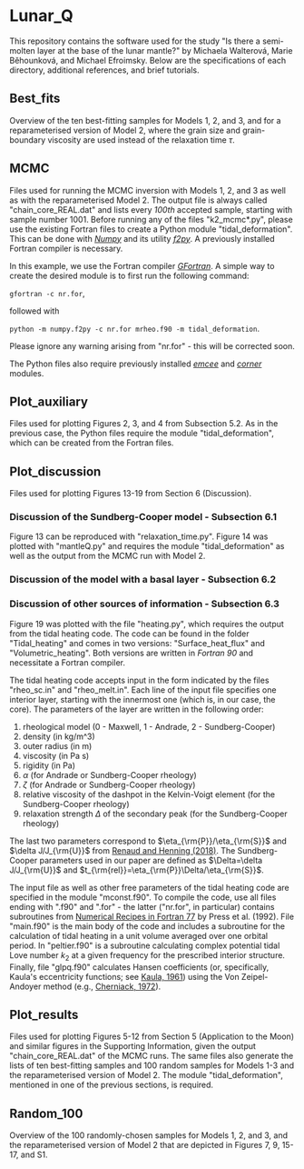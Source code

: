 # Lunar_Q

This repository contains the software used for the study "Is there a semi-molten layer at the base of the lunar mantle?" by Michaela Walterová, Marie Běhounková, and Michael Efroimsky. Below are the specifications of each directory, additional references, and brief tutorials.

## Best_fits

Overview of the ten best-fitting samples for Models 1, 2, and 3, and for a reparameterised version of Model 2, where the grain size and grain-boundary viscosity are used instead of the relaxation time $\tau$.

## MCMC

Files used for running the MCMC inversion with Models 1, 2, and 3 as well as with the reparameterised Model 2. The output file is always called "chain_core_REAL.dat" and lists every *100th* accepted sample, starting with sample number 1001. Before running any of the files "k2_mcmc*.py", please use the existing Fortran files to create a Python module "tidal_deformation". This can be done with [*Numpy*](https://numpy.org/) and its utility [*f2py*](https://numpy.org/doc/stable/f2py/). A previously installed Fortran compiler is necessary.

In this example, we use the Fortran compiler [*GFortran*](https://gcc.gnu.org/wiki/GFortran). A simple way to create the desired module is to first run the following command:

`gfortran -c nr.for`,

followed with

`python -m numpy.f2py -c nr.for mrheo.f90 -m tidal_deformation`.

Please ignore any warning arising from "nr.for" - this will be corrected soon.

The Python files also require previously installed [*emcee*](https://emcee.readthedocs.io/en/stable/) and [*corner*](https://corner.readthedocs.io/en/latest/) modules.

## Plot_auxiliary

Files used for plotting Figures 2, 3, and 4 from Subsection 5.2. As in the previous case, the Python files require the module "tidal_deformation", which can be created from the Fortran files.

## Plot_discussion

Files used for plotting Figures 13-19 from Section 6 (Discussion).

### Discussion of the Sundberg-Cooper model - Subsection 6.1

Figure 13 can be reproduced with "relaxation_time.py". Figure 14 was plotted with "mantleQ.py" and requires the module "tidal_deformation" as well as the output from the MCMC run with Model 2.

### Discussion of the model with a basal layer - Subsection 6.2

### Discussion of other sources of information - Subsection 6.3

Figure 19 was plotted with the file "heating.py", which requires the output from the tidal heating code. The code can be found in the folder "Tidal_heating" and comes in two versions: "Surface_heat_flux" and "Volumetric_heating". Both versions are written in *Fortran 90* and necessitate a Fortran compiler.

The tidal heating code accepts input in the form indicated by the files "rheo_sc.in" and "rheo_melt.in". Each line of the input file specifies one interior layer, starting with the innermost one (which is, in our case, the core). The parameters of the layer are written in the following order:

1. rheological model (0 - Maxwell, 1 - Andrade, 2 - Sundberg-Cooper)
2. density (in kg/m^3)
3. outer radius (in m)
4. viscosity (in Pa s)
5. rigidity (in Pa)
6. $\alpha$ (for Andrade or Sundberg-Cooper rheology)
7. $\zeta$ (for Andrade or Sundberg-Cooper rheology)
8. relative viscosity of the dashpot in the Kelvin-Voigt element (for the Sundberg-Cooper rheology)
9. relaxation strength $\Delta$ of the secondary peak (for the Sundberg-Cooper rheology)

The last two parameters correspond to $\eta_{\rm{P}}/\eta_{\rm{S}}$ and $\delta J/J_{\rm{U}}$ from [Renaud and Henning (2018)](https://iopscience.iop.org/article/10.3847/1538-4357/aab784). The Sundberg-Cooper parameters used in our paper are defined as $\Delta=\delta J/J_{\rm{U}}$ and $t_{\rm{rel}}=\eta_{\rm{P}}\Delta/\eta_{\rm{S}}$.

The input file as well as other free parameters of the tidal heating code are specified in the module "mconst.f90". To compile the code, use all files ending with ".f90" and ".for" - the latter ("nr.for", in particular) contains subroutines from [Numerical Recipes in Fortran 77](http://numerical.recipes) by Press et al. (1992). File "main.f90" is the main body of the code and includes a subroutine for the calculation of tidal heating in a unit volume averaged over one orbital period. In "peltier.f90" is a subroutine calculating complex potential tidal Love number $k_2$ at a given frequency for the prescribed interior structure. Finally, file "glpq.f90" calculates Hansen coefficients (or, specifically, Kaula's eccentricity functions; see [Kaula, 1961](https://academic.oup.com/gji/article/5/2/104/669948)) using the Von Zeipel-Andoyer method (e.g., [Cherniack, 1972](https://ui.adsabs.harvard.edu/abs/1972SAOSR.346.....C/abstract)).

## Plot_results

Files used for plotting Figures 5-12 from Section 5 (Application to the Moon) and similar figures in the Supporting Information, given the output "chain_core_REAL.dat" of the MCMC runs. The same files also generate the lists of ten best-fitting samples and 100 random samples for Models 1-3 and the reparameterised version of Model 2. The module "tidal_deformation", mentioned in one of the previous sections, is required.

## Random_100

Overview of the 100 randomly-chosen samples for Models 1, 2, and 3, and the reparameterised version of Model 2 that are depicted in Figures 7, 9, 15-17, and S1.
